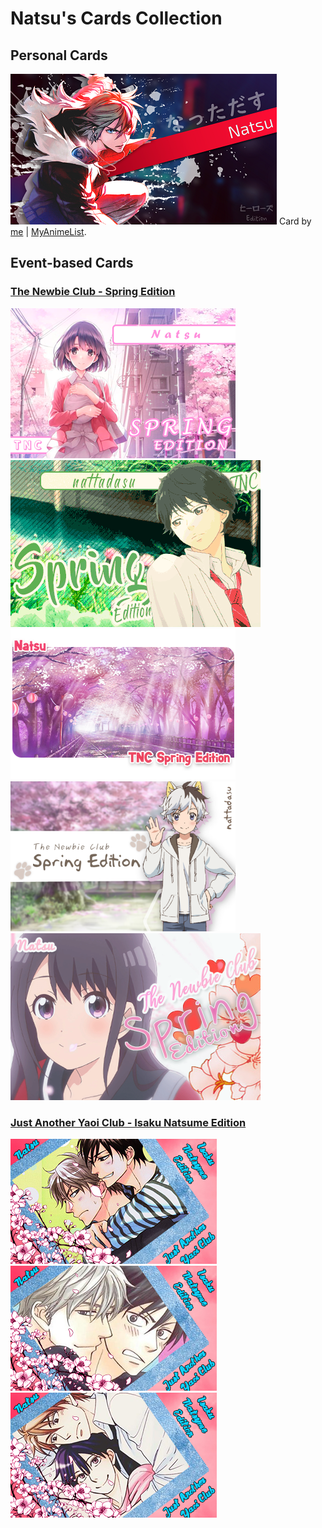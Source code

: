 # Natsu\'s Cards Collection

## Personal Cards
![card #1](SSS-1-r.png)
Card by [me](https://github.com/nattadasu) | [MyAnimeList](https://myanimelist.net/profile/nattadasu).

## Event-based Cards
### [The Newbie Club - Spring Edition](https://myanimelist.net/forum/?topicid=1830956)
![Forbidden](tnc032020/Forbidden.png) ![Kymikx](tnc032020/Kymikx.gif) ![Naegi](tnc032020/Naegi.png) ![nattadasu](tnc032020/nattadasu.png) ![V1sion](tnc032020/V1sion.png)
### [Just Another Yaoi Club - Isaku Natsume Edition](url=https://myanimelist.net/forum/?topicid=1830559)
![Rod-1](jayc032020/Rodicilous-1.png) ![Rod-2](jayc032020/Rodicilous-2.png) ![Rod-3](jayc032020/Rodicilous-3.png)